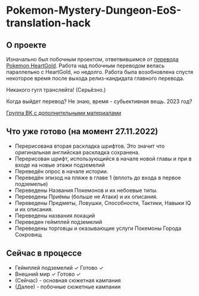 # Pokemon-Mystery-Dungeon-EoS-translation-hack

## О проекте
Изначально был побочным проектом, ответвившимся от [перевода Pokemon HeartGold](https://github.com/Pojirianets/Pokemon-HG-Ru-translation-hack). Работа над побочным переводом велась параллельно с HeartGold, но недолго. Работа была возобновлена спустя некоторое время после выхода релиз-кандидата главного перевода.

Никакого гугл транслейта! (Серьёзно.)

Когда выйдет перевод? Не знаю, время - субьективная вещь. 2023 год?

[Группа ВК с дополнительными материалами](https://vk.com/pojirianets)

## Что уже готово (на момент 27.11.2022)
- Перерисована вторая раскладка шрифтов. Это значит что оригинальная английская раскладка сохранена.
- Перерисован шрифт, использующийся в начале новой главы и при в входе на новые этажи подземелий
- Переведён опрос в начале истории.
- Переведён эпизод на пляже в главе 1 (вплоть до входа в первое подземелье)
- Переведены Названия Покемонов и их небоевые типы.
- Переведены Приёмы (больше не Атаки) и их описания.
- Переведены Предметы, Ловушки, Способности, Тактики, Навыки IQ и их описания.
- Переведены названия локаций
- Переведен геймплей подземелий
- Переведены торговцы и оказывающие услуги Покемоны Города Сокровищ

## Сейчас в процессе
- Геймплей подземелий ✓ Готово ✓
- Внешний мир ✓ Готово ✓
- (Сейчас) - основная сюжетная кампания
- (Далее) - побочные сюжетные кампании
